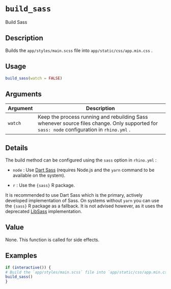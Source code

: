 # `build_sass`

Build Sass


## Description

Builds the `app/styles/main.scss` file into `app/static/css/app.min.css` .


## Usage

```r
build_sass(watch = FALSE)
```


## Arguments

Argument      |Description
------------- |----------------
`watch`     |     Keep the process running and rebuilding Sass whenever source files change. Only supported for `sass: node` configuration in `rhino.yml` .


## Details

The build method can be configured using the `sass` option in `rhino.yml` :
  

*   `node` : Use [Dart Sass](https://sass-lang.com/dart-sass)  (requires Node.js and the `yarn` command to be available on the system). 

*   `r` : Use the `{sass}` R package. 
 
 It is recommended to use Dart Sass which is the primary,
 actively developed implementation of Sass.
 On systems without `yarn` you can use the `{sass}` R package as a fallback.
 It is not advised however, as it uses the deprecated
 [LibSass](https://sass-lang.com/blog/libsass-is-deprecated) implementation.


## Value

None. This function is called for side effects.


## Examples

```r
if (interactive()) {
# Build the `app/styles/main.scss` file into `app/static/css/app.min.css`.
build_sass()
}
```


